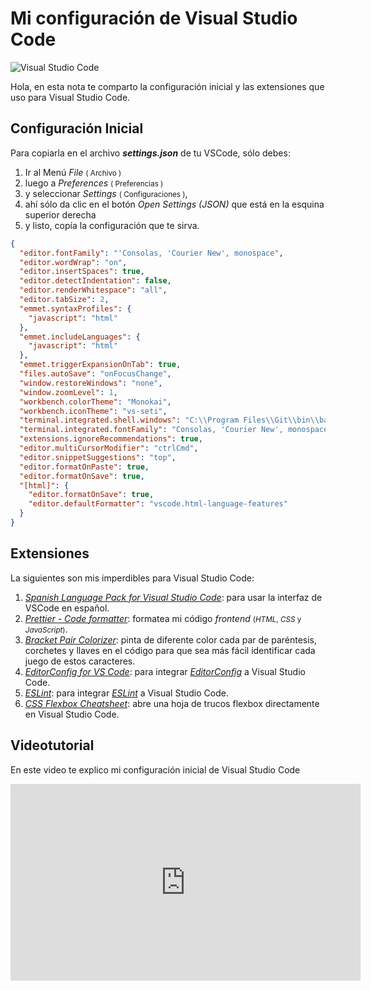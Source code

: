 # Mi configuración de Visual Studio Code

<!--*2019-10-25 17:27:00*-->
<!--*En esta nota te comparto la configuración inicial y las extensiones que uso para Visual Studio Code*-->
<!--*https://jonmircha.com/img/notas/vscode.png*-->

<img class="note-poster" src="https://jonmircha.com/img/notas/vscode.png" alt="Visual Studio Code" loading="lazy">

Hola, en esta nota te comparto la configuración inicial y las extensiones que uso para Visual Studio Code.

## Configuración Inicial

Para copiarla en el archivo **_settings.json_** de tu VSCode, sólo debes:

1. Ir al Menú _File_ <small>( Archivo )</small>
1. luego a _Preferences_ <small>( Preferencias )</small>
1. y seleccionar _Settings_ <small>( Configuraciones )</small>,
1. ahí sólo da clic en el botón _Open Settings (JSON)_ que está en la esquina superior derecha
1. y listo, copía la configuración que te sirva.

<div class="full-width">

```json
{
  "editor.fontFamily": "'Consolas, 'Courier New', monospace",
  "editor.wordWrap": "on",
  "editor.insertSpaces": true,
  "editor.detectIndentation": false,
  "editor.renderWhitespace": "all",
  "editor.tabSize": 2,
  "emmet.syntaxProfiles": {
    "javascript": "html"
  },
  "emmet.includeLanguages": {
    "javascript": "html"
  },
  "emmet.triggerExpansionOnTab": true,
  "files.autoSave": "onFocusChange",
  "window.restoreWindows": "none",
  "window.zoomLevel": 1,
  "workbench.colorTheme": "Monokai",
  "workbench.iconTheme": "vs-seti",
  "terminal.integrated.shell.windows": "C:\\Program Files\\Git\\bin\\bash.exe",
  "terminal.integrated.fontFamily": "Consolas, 'Courier New', monospace",
  "extensions.ignoreRecommendations": true,
  "editor.multiCursorModifier": "ctrlCmd",
  "editor.snippetSuggestions": "top",
  "editor.formatOnPaste": true,
  "editor.formatOnSave": true,
  "[html]": {
    "editor.formatOnSave": true,
    "editor.defaultFormatter": "vscode.html-language-features"
  }
}
```

</div>

## Extensiones

La siguientes son mis imperdibles para Visual Studio Code:

1. <a href="https://marketplace.visualstudio.com/items?itemName=MS-CEINTL.vscode-language-pack-es" target="_blank"><i>Spanish Language Pack for Visual Studio Code</i></a>: para usar la interfaz de VSCode en español.
1. <a href="https://marketplace.visualstudio.com/items?itemName=esbenp.prettier-vscode" target="_blank"><i>Prettier - Code formatter</i></a>: formatea mi código <i>frontend</i> <small>(<i>HTML</i>, <i>CSS</i> y <i>JavaScript</i>)</small>.
1. <a href="https://marketplace.visualstudio.com/items?itemName=CoenraadS.bracket-pair-colorizer" target="_blank"><i>Bracket Pair Colorizer</i></a>: pinta de diferente color cada par de paréntesis, corchetes y llaves en el código para que sea más fácil identificar cada juego de estos caracteres.
1. <a href="https://marketplace.visualstudio.com/items?itemName=EditorConfig.EditorConfig" target="_blank"><i>EditorConfig for VS Code</i></a>: para integrar <a href="https://editorconfig.org/" target="_blank"><i>EditorConfig</i></a> a Visual Studio Code.
1. <a href="https://marketplace.visualstudio.com/items?itemName=dbaeumer.vscode-eslint" target="_blank"><i>ESLint</i></a>: para integrar <a href="https://eslint.org/" target="_blank"><i>ESLint</i></a> a Visual Studio Code.
1. <a href="https://marketplace.visualstudio.com/items?itemName=dzhavat.css-flexbox-cheatsheet" target="_blank"><i>CSS Flexbox Cheatsheet</i></a>: abre una hoja de trucos flexbox directamente en Visual Studio Code.

## Videotutorial

En este video te explico mi configuración inicial de Visual Studio Code

<iframe width="560" height="315" src="https://www.youtube.com/embed/twrKk-2vRbU" frameborder="0" allow="accelerometer; autoplay; encrypted-media; gyroscope; picture-in-picture" allowfullscreen></iframe>
